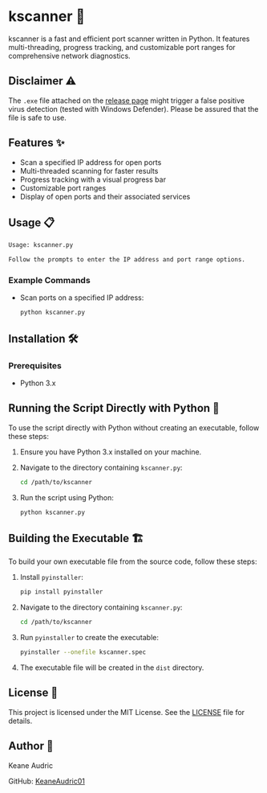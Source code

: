 # kscanner 🚀

kscanner is a fast and efficient port scanner written in Python. It features multi-threading, progress tracking, and customizable port ranges for comprehensive network diagnostics.

## Disclaimer ⚠️

The `.exe` file attached on the [release page](https://github.com/KeaneAudric01/kscanner/releases) might trigger a false positive virus detection (tested with Windows Defender). Please be assured that the file is safe to use.

## Features ✨

- Scan a specified IP address for open ports
- Multi-threaded scanning for faster results
- Progress tracking with a visual progress bar
- Customizable port ranges
- Display of open ports and their associated services

## Usage 📋

```sh
Usage: kscanner.py

Follow the prompts to enter the IP address and port range options.
```

### Example Commands

- Scan ports on a specified IP address:
    ```sh
    python kscanner.py
    ```

## Installation 🛠️

### Prerequisites

- Python 3.x

## Running the Script Directly with Python 🐍

To use the script directly with Python without creating an executable, follow these steps:

1. Ensure you have Python 3.x installed on your machine.

2. Navigate to the directory containing `kscanner.py`:

    ```sh
    cd /path/to/kscanner
    ```

3. Run the script using Python:

    ```sh
    python kscanner.py
    ```

## Building the Executable 🏗️

To build your own executable file from the source code, follow these steps:

1. Install `pyinstaller`:

    ```sh
    pip install pyinstaller
    ```

2. Navigate to the directory containing `kscanner.py`:

    ```sh
    cd /path/to/kscanner
    ```

3. Run `pyinstaller` to create the executable:

    ```sh
    pyinstaller --onefile kscanner.spec
    ```

4. The executable file will be created in the `dist` directory.

## License 📄

This project is licensed under the MIT License. See the [LICENSE](https://github.com/KeaneAudric01/kscanner/blob/main/LICENSE) file for details.

## Author 👤

Keane Audric

GitHub: [KeaneAudric01](https://github.com/KeaneAudric01)
